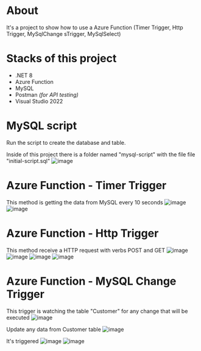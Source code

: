# About
It's a project to show how to use a Azure Function (Timer Trigger, Http Trigger, MySqlChange sTrigger, MySqlSelect)

# Stacks of this project
- .NET 8
- Azure Function
- MySQL
- Postman _(for API testing)_
- Visual Studio 2022

# MySQL script
Run the script to create the database and table. 

Inside of this project there is a folder named "mysql-script" with the file file "initial-script.sql"
![image](https://github.com/user-attachments/assets/db242f41-58eb-49aa-ac5c-4c66904b8b0a)

# Azure Function - Timer Trigger
This method is getting the data from MySQL every 10 seconds
![image](https://github.com/user-attachments/assets/fd0ced04-031b-4478-8fa6-dbdc995db878)
![image](https://github.com/user-attachments/assets/38c41208-2519-48ff-a810-80e5d896960a)

# Azure Function - Http Trigger
This method receive a HTTP request with verbs POST and GET
![image](https://github.com/user-attachments/assets/b942d2d7-f259-40ef-af00-75a8a7e9bc79)
![image](https://github.com/user-attachments/assets/de363af9-cde1-4c5c-8bfc-e86bed7b055f)
![image](https://github.com/user-attachments/assets/5ae86078-d547-4c5a-879a-0c6952b159d9)
![image](https://github.com/user-attachments/assets/d1a7a9f1-faa7-433a-ba4f-8753f15729ca)

# Azure Function - MySQL Change Trigger
This trigger is watching the table "Customer" for any change that will be executed
![image](https://github.com/user-attachments/assets/1f244cdb-3b3a-48f8-93f9-8a141c38c69c)

Update any data from Customer table
![image](https://github.com/user-attachments/assets/0c671af9-54fe-46f5-bedd-775b85ba0ca5)

It's triggered
![image](https://github.com/user-attachments/assets/4b111d71-ba95-482d-83ec-d2b8a8aa9fb8)
![image](https://github.com/user-attachments/assets/ea641837-c09b-4146-b4b7-fb584babae7b)
